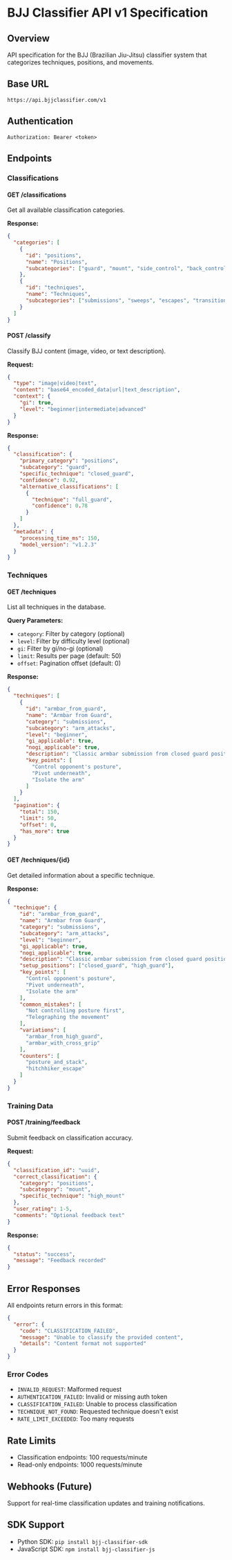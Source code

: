 # BJJ Classifier API v1 Specification

## Overview
API specification for the BJJ (Brazilian Jiu-Jitsu) classifier system that categorizes techniques, positions, and movements.

## Base URL
```
https://api.bjjclassifier.com/v1
```

## Authentication
```
Authorization: Bearer <token>
```

## Endpoints

### Classifications

#### GET /classifications
Get all available classification categories.

**Response:**
```json
{
  "categories": [
    {
      "id": "positions",
      "name": "Positions",
      "subcategories": ["guard", "mount", "side_control", "back_control"]
    },
    {
      "id": "techniques",
      "name": "Techniques", 
      "subcategories": ["submissions", "sweeps", "escapes", "transitions"]
    }
  ]
}
```

#### POST /classify
Classify BJJ content (image, video, or text description).

**Request:**
```json
{
  "type": "image|video|text",
  "content": "base64_encoded_data|url|text_description",
  "context": {
    "gi": true,
    "level": "beginner|intermediate|advanced"
  }
}
```

**Response:**
```json
{
  "classification": {
    "primary_category": "positions",
    "subcategory": "guard",
    "specific_technique": "closed_guard",
    "confidence": 0.92,
    "alternative_classifications": [
      {
        "technique": "full_guard",
        "confidence": 0.78
      }
    ]
  },
  "metadata": {
    "processing_time_ms": 150,
    "model_version": "v1.2.3"
  }
}
```

### Techniques

#### GET /techniques
List all techniques in the database.

**Query Parameters:**
- `category`: Filter by category (optional)
- `level`: Filter by difficulty level (optional)
- `gi`: Filter by gi/no-gi (optional)
- `limit`: Results per page (default: 50)
- `offset`: Pagination offset (default: 0)

**Response:**
```json
{
  "techniques": [
    {
      "id": "armbar_from_guard",
      "name": "Armbar from Guard",
      "category": "submissions",
      "subcategory": "arm_attacks",
      "level": "beginner",
      "gi_applicable": true,
      "nogi_applicable": true,
      "description": "Classic armbar submission from closed guard position",
      "key_points": [
        "Control opponent's posture",
        "Pivot underneath",
        "Isolate the arm"
      ]
    }
  ],
  "pagination": {
    "total": 150,
    "limit": 50,
    "offset": 0,
    "has_more": true
  }
}
```

#### GET /techniques/{id}
Get detailed information about a specific technique.

**Response:**
```json
{
  "technique": {
    "id": "armbar_from_guard",
    "name": "Armbar from Guard",
    "category": "submissions",
    "subcategory": "arm_attacks",
    "level": "beginner",
    "gi_applicable": true,
    "nogi_applicable": true,
    "description": "Classic armbar submission from closed guard position",
    "setup_positions": ["closed_guard", "high_guard"],
    "key_points": [
      "Control opponent's posture",
      "Pivot underneath", 
      "Isolate the arm"
    ],
    "common_mistakes": [
      "Not controlling posture first",
      "Telegraphing the movement"
    ],
    "variations": [
      "armbar_from_high_guard",
      "armbar_with_cross_grip"
    ],
    "counters": [
      "posture_and_stack",
      "hitchhiker_escape"
    ]
  }
}
```

### Training Data

#### POST /training/feedback
Submit feedback on classification accuracy.

**Request:**
```json
{
  "classification_id": "uuid",
  "correct_classification": {
    "category": "positions",
    "subcategory": "mount",
    "specific_technique": "high_mount"
  },
  "user_rating": 1-5,
  "comments": "Optional feedback text"
}
```

**Response:**
```json
{
  "status": "success",
  "message": "Feedback recorded"
}
```

## Error Responses

All endpoints return errors in this format:
```json
{
  "error": {
    "code": "CLASSIFICATION_FAILED",
    "message": "Unable to classify the provided content",
    "details": "Content format not supported"
  }
}
```

### Error Codes
- `INVALID_REQUEST`: Malformed request
- `AUTHENTICATION_FAILED`: Invalid or missing auth token  
- `CLASSIFICATION_FAILED`: Unable to process classification
- `TECHNIQUE_NOT_FOUND`: Requested technique doesn't exist
- `RATE_LIMIT_EXCEEDED`: Too many requests

## Rate Limits
- Classification endpoints: 100 requests/minute
- Read-only endpoints: 1000 requests/minute

## Webhooks (Future)
Support for real-time classification updates and training notifications.

## SDK Support
- Python SDK: `pip install bjj-classifier-sdk`
- JavaScript SDK: `npm install bjj-classifier-js`